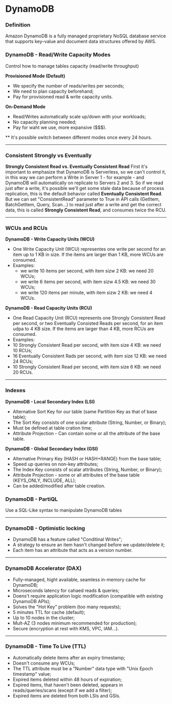 # DynamoDB 

### Definition
Amazon DynamoDB is a fully managed proprietary NoSQL database service that supports key–value and document data structures offered by AWS.


### DynamoDB - Read/Write Capacity Modes

Control how to manage tables capacity (read/write throughput)

**Provisioned Mode (Default)**
- We specify the number of reads/writes per seconds;
- We need to plan capacity beforehand;
- Pay for provisioned read & write capacity units.

**On-Demand Mode**
- Read/Writes automatically scale up/down with your workloads;
- No capacity planning needed;
- Pay for waht we use, more expansive ($$$).

** It's possible switch between different modes once every 24 hours.

<hr>

### Consistent Strongly vs Eventually
**Strongly Consistent Read vs. Eventually Consistent Read**
First it's important to emphasize that DynamoDB is Serverless, so we can't control it, in this way we can perform a Write in Server 1 - for example - and DynamoDB will automatically on replicate to Servers 2 and 3. So if we read just after a write, it's possible we'll get some stale data because of process replication, this is the default behavior called **Eventually Consistent Read**. But we can set "ConsistentRead" parameter to True in API calls (GetItem, BatchGetItem, Query, Scan...) to read just after a write and get the correct data, this is called **Strongly Consistent Read**, and consumes twice the RCU.

<hr>

### WCUs and RCUs

**DynamoDB - Write Capacity Units (WCU)**
- One Write Capacity Unit (WCU) representes one write per second for an item up to 1 KB in size. If the items are larger than 1 KB, more WCUs are consumed.
- Examples:
  - we write 10 items per second, with item sizw 2 KB: we need 20 WCUs;
  - we write 6 items per second, with item sizw 4.5 KB: we need 30 WCUs;
  - we write 120 items per minute, with item sizw 2 KB: we need 4 WCUs.

**DynamoDB - Read Capacity Units (RCU)**
- One Read Capacity Unit (RCU) represents one Strongly Consistent Read per second, or two Eventually Consisted Reads per second, for an item udpa to 4 KB size. If the items are larger than 4 KB, more RCUs are consumed.
- Examples:
 - 10 Strongly Consistent Read per second, with item size 4 KB: we need 10 RCUs;
 - 16 Eventually Consistent Rads per second, with item size 12 KB: we need 24 RCUs;
 - 10 Strongly Consistent Read per second, with item size 6 KB: we need 20 RCUs.

<hr>

### Indexes

**DynamoDB - Local Secondary Index (LSI)**
- Alternative Sort Key for our table (same Partition Key as that of base table);
- The Sort Key consists of one scalar attribute (String, Number, or Binary);
- Must be defined at table cration time;
- Attribute Projection - Can contain some or all the attribute of the base table.


**DynamoDB - Global Secondary Index (GSI)**

- Alternative Primary Key (HASH or HASH+RANGE) from the base table;
- Speed up queries on non-key attributes;
- The Index Key consists of scalar attributes (String, Number, or Binary);
- Attribute Projection - some or all attributes of the base table (KEYS_ONLY, INCLUDE, ALL);
- Can be added/modified after table creation.

### DynamoDB - PartiQL
Use a SQL-Like syntax to manipulate DynamoDB tables

<hr>
 
### DynamoDB - Optimistic locking
- DynamoDB has a feature called "Conditinal Writes";
- A strategy to ensure an item hasn't changed before we update/delete it;
- Each item has an attribute that acts as a version number.

<hr>

### DynamoDB Accelerator (DAX)

- Fully-managed, hight available, seamless in-memory cache for DynamoDB;
- Microseconds latency for cahaed reads & queries;
- Doens't require application logic modification (compatible with existing DynamoDB APIs);
- Solves the "Hot Key" problem (too many requests);
- 5 minutes TTL for cache (default);
- Up to 10 nodes in the cluster;
- Mult-AZ (3 nodes minimum recommended for production);
- Secure (encryption at rest with KMS, VPC, IAM...).

<hr>

### DynamoDB - Time To Live (TTL)

- Automatically delete items after an expiry timestamp;
- Doesn't consume any WCUs;
- The TTL attribute must be a "Number" data type with "Unix Epoch timestamp" value;
- Expired items deleted within 48 hours of expiration;
- Expired items, that haven't been deleted, appears in reads/queries/scans (except if we add a filter);
- Expired items are deleted from both LSIs and GSIs.
